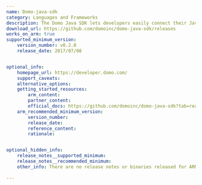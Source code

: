 ```yaml
---
name: Domo-java-sdk
category: Languages and Frameworks
description: The Domo Java SDK lets developers easily connect their Java applications to Domo's analytics platform, allowing them to work with data and services programmatically.
download_url: https://github.com/domoinc/domo-java-sdk/releases
works_on_arm: true
supported_minimum_version:
    version_number: v0.2.0
    release_date: 2017/07/08


optional_info:
    homepage_url: https://developer.domo.com/
    support_caveats:
    alternative_options:
    getting_started_resources:
        arm_content:
        partner_content:
        official_docs: https://github.com/domoinc/domo-java-sdk?tab=readme-ov-file#setup
    arm_recommended_minimum_version:
        version_number:
        release_date:
        reference_content:
        rationale:


optional_hidden_info:
    release_notes__supported_minimum:
    release_notes__recommended_minimum:
    other_info: There are no release notes or binaries released for ARM64. However, domo-java-sdk can be installed from the version 0.2.0.
    
---
```

